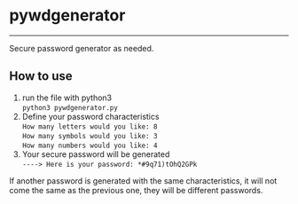 # pywdgenerator

---

Secure password generator as needed.

## How to use

1. run the file with python3   
    `python3 pywdgenerator.py`   
2. Define your password characteristics   
    `How many letters would you like: 8`   
    `How many symbols would you like: 3`   
    `How many numbers would you like: 4`   
3. Your secure password will be generated   
    `----> Here is your password: *#9q71)tOhQ2GPk`  
    
If another password is generated with the same characteristics, it will not come the same as the previous one, they will be different passwords.
